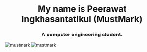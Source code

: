 <h1 align="center">My name is Peerawat Ingkhasantatikul (MustMark)</h1>
<h3 align="center">A computer engineering student.</h3>

<p><img align="left" src="https://github-readme-stats.vercel.app/api/top-langs?username=mustmark&show_icons=true&theme=dracula&locale=en&layout=compact" alt="mustmark" /></p>
<p align="left"> <img src="https://komarev.com/ghpvc/?username=mustmark&label=Profile%20views&color=69a1fc&style=plastic" alt="mustmark" /> </p>
